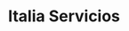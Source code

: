 ---
title: "Italia Servicios"
url: /bogota-d-c/italia-servicios/
shop: reparación de automóviles
---